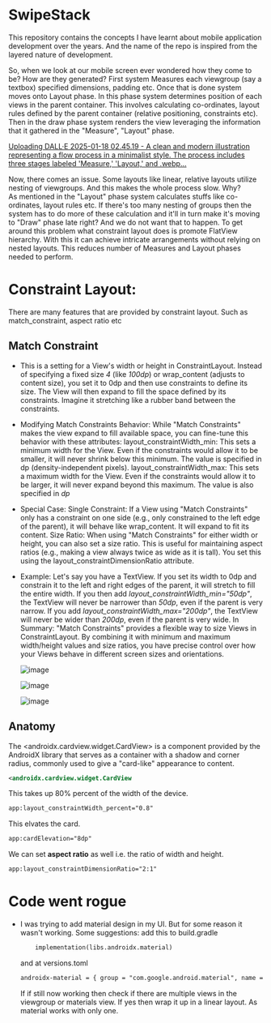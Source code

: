 # SwipeStack

This repository contains the concepts I have learnt about mobile application development over the years. And the name of the repo is inspired from the layered nature of development.

So, when we look at our mobile screen ever wondered how they come to be? How are they generated? 
First system Measures each viewgroup (say a textbox) specified dimensions, padding etc. Once that is done system moves onto Layout phase. In this phase system determines position of each views in the parent container. This involves calculating co-ordinates, layout rules defined by the parent container (relative positioning, constraints etc). Then in the draw phase system renders the view leveraging the information that it gathered in the "Measure", "Layout" phase.

[Uploading DALL·E 2025-01-18 02.45.19 - A clean and modern illustration representing a flow process in a minimalist style. The process includes three stages labeled 'Measure,' 'Layout,' and .webp…]()


Now, there comes an issue. Some layouts like linear, relative layouts utilize nesting of viewgroups. And this makes the whole process slow. Why?  
As mentioned in the "Layout" phase system calculates stuffs like co-ordinates, layout rules etc. If there's too many nesting of groups then the system has to do more of these calculation and it'll in turn make it's moving to "Draw" phase late right? And we do not want that to happen. To get around this problem what constraint layout does is promote FlatView hierarchy. With this it can achieve intricate arrangements without relying on nested layouts. This reduces number of Measures and Layout phases needed to perform.

# Constraint Layout:
There are many features that are provided by constraint layout. Such as match_constraint, aspect ratio etc
## Match Constraint
* This is a setting for a View's width or height in ConstraintLayout. Instead of specifying a fixed size *4* (like *100dp*) or 
wrap_content (adjusts to content size), you set it to 0dp and then use constraints to define its size.  The View will then expand
to fill the space defined by its constraints. Imagine it stretching like a rubber band between the constraints. 

* Modifying Match Constraints Behavior:
While "Match Constraints" makes the view expand to fill available space, you can fine-tune this behavior with these 
attributes:
layout_constraintWidth_min: This sets a minimum width for the View. Even if the constraints would allow it to be smaller,
 it will never shrink below this minimum. The value is specified in dp (density-independent pixels). 
layout_constraintWidth_max: This sets a maximum width for the View. Even if the constraints would allow it to be larger,
it will never expand beyond this maximum. The value is also specified in *dp*

* Special Case: Single Constraint:
If a View using "Match Constraints" only has a constraint on one side (e.g., only constrained to the left edge of the 
parent), it will behave like wrap_content. It will expand to fit its content. 
Size Ratio:
When using "Match Constraints" for either width or height, you can also set a size ratio. This is useful for maintaining 
aspect ratios (e.g., making a view always twice as wide as it is tall). You set this using the 
layout_constraintDimensionRatio attribute. 

* Example:
Let's say you have a TextView.
If you set its width to 0dp and constrain it to the left and right edges of the parent, it will stretch to fill the entire width. 
If you then add *layout_constraintWidth_min="50dp"*, the TextView will never be narrower than *50dp*, even if the parent is 
very narrow. 
If you add *layout_constraintWidth_max="200dp"*, the TextView will never be wider than *200dp*, even if the parent is very 
wide. 
In Summary:
"Match Constraints" provides a flexible way to size Views in ConstraintLayout. By combining it with minimum and 
maximum width/height values and size ratios, you have precise control over how your Views behave in different screen
sizes and orientations.

  ![image](https://github.com/user-attachments/assets/a241b1c0-a076-4321-ac9c-227ce7dceab9)

  ![image](https://github.com/user-attachments/assets/c9006d49-ca61-4409-8864-91944eaa4f73)

  ![image](https://github.com/user-attachments/assets/18ec3c42-7eab-4602-b9a8-03c1295d03de)

## Anatomy
The <androidx.cardview.widget.CardView> is a component provided by the AndroidX library that serves as a container with a shadow and corner radius, commonly used to give a "card-like" appearance to content.
```xml
<androidx.cardview.widget.CardView
```
This takes up 80% percent of the width of the device.
```xml
app:layout_constraintWidth_percent="0.8"
```
This elvates the card.
```xml
app:cardElevation="8dp"
```
We can set <b>aspect ratio</b> as well i.e. the ratio of width and height.
```xml
app:layout_constraintDimensionRatio="2:1"
```
# Code went rogue
- I was trying to add material design in my UI. But for some reason it wasn't working. Some suggestions:
  add this to build.gradle
  ```xml
      implementation(libs.androidx.material)
  ```
  and at versions.toml
  ```xml
  androidx-material = { group = "com.google.android.material", name = "material", version = "1.12.0"}
  ```
  If if still now working then check if there are multiple views in the viewgroup or materials view. If yes then wrap it up in a linear layout. As material works with only one.
